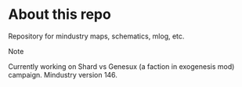 # About this repo
Repository for mindustry maps, schematics, mlog, etc.

> [!NOTE]
> Currently working on Shard vs Genesux (a faction in exogenesis mod) campaign. Mindustry version 146.
